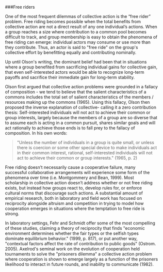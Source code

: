 ###Free riders

One of the most frequent dilemmas of collective action is the “free rider” problem. Free riding becomes possible when the total benefits from collective action are not a direct result of any one individual’s actions. When a group reaches a size where contribution to a common pool becomes difficult to track, and group membership is easy to obtain the phenomena of free riding can emerge: individual actors may consume or use more than they contribute.  Thus, an actor is said to "free ride" on the group's collective effort by benefitting equally and contributing nominally. 

Up until Olson's writing, the dominant belief had been that in situations where a group benefited from sacrificing individual gains for collective gain, that even self-interested actors would be able to recognize long-term payoffs and sacrifice their immediate gain for long-term stability. 

Olson first argued that collective action problems were grounded in a fallacy of composition - we tend to believe that the salient characteristics of a commons includes the total set of salient characteristics of the members / resources making up the commons (1965). Using this fallacy, Olson then proposed the inverse explanation of collective- calling it a zero contribution thesis: Self-interested individuals will not act to achieve their common or group interests, largely because the members of a group are so diverse that to assume each is acting in a common pursuit, shares similar goals and will act rationally to achieve those ends is to fall prey to the fallacy of composition. In his own words: 

>"Unless the number of individuals in a group is quite small, or unless there is coercion or some other special device to make individuals act in their common interest, rational, self-interested individuals will not act to achieve their common or group interests." (1965, p. 2)

Free riding doesn’t necessarily cause a cooperative failure, many successful collaborative arrangements will experience some form of the phenomena over time (i.e. Montgommery and Bean, 1999). Most scholarship in collective action doesn’t address whether or not free riding exists, but instead how groups react to, develop rules for, or enforce cultural norms that discourage such actions. A substantial amount of empirical research, both in laboratory and field work has focused on reciprocity alongside altruism and competition in trying to model how cooperation emerges in situations where the temptation to free ride is strong. 

In laboratory settings, Fehr and Schmidt offer some of the most compelling of these studies, claiming a theory of reciprocity that finds "economic environment determines whether the fair types or the selfish types dominate equilibrium behavior." (1999, p. 817), or put another way, "contextual factors affect the rate of contribution to public goods" (Ostrom. 2005). Axelrod's seminal work on the evolution of cooperation held tournaments to solve the "prisoners dilemma" a collective action problem where cooperation is shown to emerge largely as a function of the prisoners likelihood to interact in future rounds, and inability to communicate (1982). 